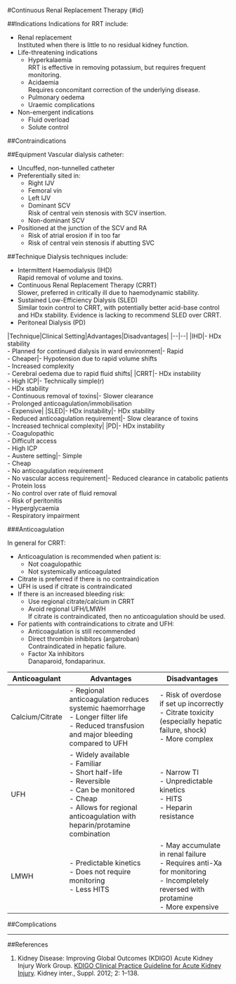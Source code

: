 #Continuous Renal Replacement Therapy {#id}

##Indications
Indications for RRT include:
* Renal replacement  
Instituted when there is little to no residual kidney function.
* Life-threatening indications
	* Hyperkalaemia  
	RRT is effective in removing potassium, but requires frequent monitoring.
	* Acidaemia  
	Requires concomitant correction of the underlying disease.
	* Pulmonary oedema
	* Uraemic complications
* Non-emergent indications
	* Fluid overload
	* Solute control

##Contraindications


##Equipment
Vascular dialysis catheter:
* Uncuffed, non-tunnelled catheter
* Preferentially sited in:
	* Right IJV
	* Femoral vin
	* Left IJV
	* Dominant SCV  
	Risk of central vein stenosis with SCV insertion.
	* Non-dominant SCV
* Positioned at the junction of the SCV and RA
	* Risk of atrial erosion if in too far
	* Risk of central vein stenosis if abutting SVC 

##Technique
Dialysis techniques include:
* Intermittent Haemodialysis (IHD)  
Rapid removal of volume and toxins.
* Continuous Renal Replacement Therapy (CRRT)  
Slower, preferred in critically ill due to haemodynamic stability.
* Sustained Low-Efficiency Dialysis (SLED)  
Similar toxin control to CRRT, with potentially better acid-base control and HDx stability. Evidence is lacking to recommend SLED over CRRT.
* Peritoneal Dialysis (PD)


|Technique|Clinical Setting|Advantages|Disadvantages|
|--|--|
|IHD|- HDx stability<br>- Planned for continued dialysis in ward environment|- Rapid<br>- Cheaper|- Hypotension due to rapid volume shifts<br>- Increased complexity<br>- Cerebral oedema due to rapid fluid shifts|
|CRRT|- HDx instability<br>- High ICP|- Technically simple(r)<br>- HDx stability<br>- Continuous removal of toxins|- Slower clearance<br>- Prolonged anticoagulation/immobilisation<br>- Expensive|
|SLED|- HDx instability|- HDx stability<br>- Reduced anticoagulation requirement|- Slow clearance of toxins<br>- Increased technical complexity|
|PD|- HDx instability<br>- Coagulopathic<br>- Difficult access<br>- High ICP<br>- Austere setting|- Simple<br>- Cheap<br>- No anticoagulation requirement<br>- No vascular access requirement|- Reduced clearance in catabolic patients<br>- Protein loss<br>- No control over rate of fluid removal<br>- Risk of peritonitis<br>- Hyperglycaemia<br>- Respiratory impairment


###Anticoagulation

In general for CRRT:
* Anticoagulation is recommended when patient is:
	* Not coagulopathic
	* Not systemically anticoagulated
* Citrate is preferred if there is no contraindication
* UFH is used if citrate is contraindicated
* If there is an increased bleeding risk:
	* Use regional citrate/calcium in CRRT
	* Avoid regional UFH/LMWH  
	If citrate is contraindicated, then no anticoagulation should be used.
* For patients with contraindications to citrate and UFH:
	* Anticoagulation is still recommended
	* Direct thrombin inhibitors (argatroban)  
	Contraindicated in hepatic failure.
	* Factor Xa inhibitors  
	Danaparoid, fondaparinux.


|Anticoagulant|Advantages|Disadvantages|
|--|--|---|
|Calcium/Citrate|- Regional anticoagulation reduces systemic haemorrhage<br>- Longer filter life<br>- Reduced transfusion and major bleeding compared to UFH|- Risk of overdose if set up incorrectly<br>- Citrate toxicity (especially hepatic failure, shock)<br> - More complex|
|UFH|- Widely available<br>- Familiar<br>- Short half-life<br>- Reversible<br>- Can be monitored<br>- Cheap<br>- Allows for regional anticoagulation with heparin/protamine combination|- Narrow TI<br>- Unpredictable kinetics<br>- HITS<br>- Heparin resistance|
|LMWH|- Predictable kinetics<br>- Does not require monitoring<br>- Less HITS|- May accumulate in renal failure<br>- Requires anti-Xa for monitoring<br>- Incompletely reversed with protamine<br>- More expensive|




##Complications


---
##References
1. Kidney Disease: Improving Global Outcomes (KDIGO) Acute Kidney Injury Work Group. [KDIGO Clinical Practice Guideline for Acute Kidney Injury](http://kdigo.org/wp-content/uploads/2016/10/KDIGO-2012-AKI-Guideline-English.pdf). Kidney inter., Suppl. 2012; 2: 1–138.
